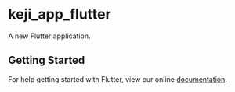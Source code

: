 # keji_app_flutter

A new Flutter application.

## Getting Started

For help getting started with Flutter, view our online
[documentation](https://flutter.io/).
